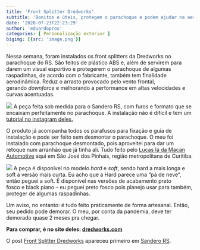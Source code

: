 ```yaml
---
title: 'Front Splitter Dredworks'
subtitle: 'Bonitos e úteis, protegem o parachoque e podem ajudar na aerodinâmica.'
date: '2020-07-23T22:23:29'
author: 'eduardoprox'
categories: [ Personalização exterior ]
bigimg: [{src: 'image.png'}]
---
```


Nessa semana, foram instalados os front splitters da Dredworks no parachoque do RS. São feitos de plástico ABS e, além de servirem para darem um visual esportivo e protegerem o parachoque de algumas raspadinhas, de acordo com o fabricante, também tem finalidade aerodinâmica. Reduz o arrasto provocado pelo vento frontal, gerando *downforce* e melhorando a performance em altas velocidades e curvas acentuadas.


![](https://sanderors.com/wp-content/uploads/2020/07/image.png)
A peça feita sob medida para o Sandero RS, com furos e formato que se encaixam perfeitamente no parachoque. A instalação não é difícil e tem um [tutorial no instagram deles.](https://www.instagram.com/stories/highlights/17857717498602928/)


O produto já acompanha todos os parafusos para fixação e guia de instalação e pode ser feito sem desmontar o parachoque. O meu foi instalado com parachoque desmontado, pois aproveitei para dar um retoque num arranhão que já tinha ali. Tudo feito pelo [Lucas lá da Macan Automotive](https://www.facebook.com/MACANautomotive) aqui em São José dos Pinhais, região metropolitana de Curitiba.


![](https://sanderors.com/wp-content/uploads/2020/07/fotocarro-1024x624.png)
A peça é disponível no modelo *hard* e *soft*, sendo hard a mais longa e soft a versão mais curta. Eu acho que a Hard parece uma “pá de neve”, então peguei a soft. É disponível nas versões de acabamento preto fosco e black piano – eu peguei preto fosco pois planejo usar para também, proteger de algumas raspadinhas.


Um aviso, no entanto: é tudo feito praticamente de forma artesanal. Então, seu pedido pode demorar. O meu, por conta da pandemia, deve ter demorado quase 2 meses pra chegar.


**Para comprar, é no site deles: [dredworks.com](https://www.dredworks.com/pagina-de-produto/front-splitter-sandero-rs)**


O post [Front Splitter Dredworks](https://sanderors.com/front-splitter-dredworks/) apareceu primeiro em [Sandero RS](https://sanderors.com).

